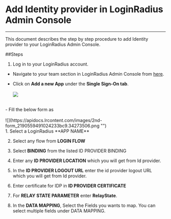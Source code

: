 Add Identity provider in LoginRadius Admin Console 
=====

-----

This document describes the step by step procedure to add Identity provider to your LoginRadius Admin Console.

##Steps
1. Log in to your LoginRadius account.

- Navigate to your team section in LoginRadius Admin Console from [here](https://secure.loginradius.com/account/team).

- Click on **Add a new App** under the **Single Sign-On tab**.
<br><br>
![](https://apidocs.lrcontent.com/images/1st-team-sec_2651559490ffe22b686.48959558.png "")
<br>
- Fill the below form as
<br><br>
![](https://apidocs.lrcontent.com/images/2nd-form_2190559491024233bc9.34273506.png "")
<br>
  1. Select a LoginRadius **APP NAME**

  2. Select any flow from **LOGIN FLOW**

  3. Select **BINDING** from the listed ID PROVIDER BINDING

  4. Enter any **ID PROVIDER LOCATION** which you will get from Id provider.

  5. In the **ID PROVIDER LOGOUT URL** enter the id provider logout URL which you will get from Id provider.

  6. Enter certificate for IDP in **ID PROVIDER CERTIFICATE**

  7. For **RELAY STATE PARAMETER** enter **RelayState**.

  8.  In the **DATA MAPPING**, Select the Fields you wants to map. You can select multiple fields under DATA MAPPING.
